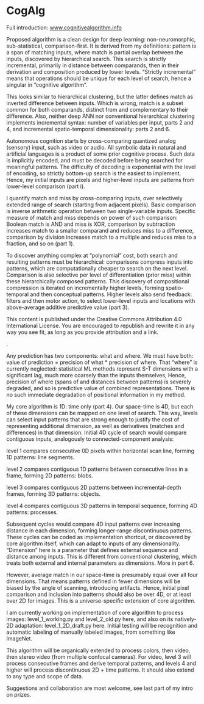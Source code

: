 CogAlg
======

Full introduction: www.cognitivealgorithm.info

Proposed algorithm is a clean design for deep learning: non-neuromorphic, sub-statistical, comparison-first. It is derived from my definitions: pattern is a span of matching inputs, where match is partial overlap between the inputs, discovered by hierarchical search. This search is strictly incremental, primarily in distance between comparands, then in their derivation and composition produced by lower levels. “Strictly incremental” means that operations should be unique for each level of search, hence a singular in “cognitive algorithm“.

This looks similar to hierarchical clustering, but the latter defines match as inverted difference between inputs. Which is wrong, match is a subset common for both comparands, distinct from and complementary to their difference. Also, neither deep ANN nor conventional hierarchical clustering implements incremental syntax: number of variables per input, parts 2 and 4, and incremental spatio-temporal dimensionality: parts 2 and 6.

Autonomous cognition starts by cross-comparing quantized analog (sensory) input, such as video or audio. All symbolic data in natural and artificial languages is a product of some prior cognitive process. Such data is implicitly encoded, and must be decoded before being searched for meaningful patterns. The difficulty of decoding is exponential with the level of encoding, so strictly bottom-up search is the easiest to implement. Hence, my initial inputs are pixels and higher-level inputs are patterns from lower-level comparison (part i).

I quantify match and miss by cross-comparing inputs, over selectively extended range of search (starting from adjacent pixels). Basic comparison is inverse arithmetic operation between two single-variable inputs. Specific measure of match and miss depends on power of such comparison: Boolean match is AND and miss is XOR, comparison by subtraction increases match to a smaller comparand and reduces miss to a difference, comparison by division increases match to a multiple and reduces miss to a fraction, and so on (part 1).

To discover anything complex at “polynomial” cost, both search and resulting patterns must be hierarchical: comparisons compress inputs into patterns, which are computationally cheaper to search on the next level. Comparison is also selective per level of differentiation (prior miss) within these hierarchically composed patterns. This discovery of compositional compression is iterated on incrementally higher levels, forming spatio-temporal and then conceptual patterns. Higher levels also send feedback: filters and then motor action, to select lower-level inputs and locations with above-average additive predictive value (part 3).

This content is published under the Creative Commons Attribution 4.0 International License. You are encouraged to republish and rewrite it in any way you see fit, as long as you provide attribution and a link.

.

Any prediction has two components: what and where. We must have both: value of prediction = precision of what * precision of where. That “where” is currently neglected: statistical ML methods represent S-T dimensions with a significant lag, much more coarsely than the inputs themselves, Hence, precision of where (spans of and distances between patterns) is severely degraded, and so is predictive value of combined representations. There is no such immediate degradation of positional information in my method.

My core algorithm is 1D: time only (part 4). Our space-time is 4D, but each of  these dimensions can be mapped on one level of search. This way, levels can select input patterns that are strong enough to justify the cost of representing additional dimension, as well as derivatives (matches and differences) in that dimension.
Initial 4D cycle of search would compare contiguous inputs, analogously to connected-component analysis:

level 1 compares consecutive 0D pixels within horizontal scan line, forming 1D patterns: line segments.

level 2 compares contiguous 1D patterns between consecutive lines in a frame, forming 2D patterns: blobs.

level 3 compares contiguous 2D patterns between incremental-depth frames, forming 3D patterns: objects.

level 4 compares contiguous 3D patterns in temporal sequence, forming 4D patterns: processes.

Subsequent cycles would compare 4D input patterns over increasing distance in each dimension, forming longer-range discontinuous patterns. These cycles can be coded as implementation shortcut, or discovered by core algorithm itself, which can adapt to inputs of any dimensionality. “Dimension” here is a parameter that defines external sequence and distance among inputs. This is different from conventional clustering, which treats both external and internal parameters as dimensions. More in part 6.

However, average match in our space-time is presumably equal over all four dimensions. That means patterns defined in fewer dimensions will be biased by the angle of scanning, introducing artifacts. Hence, initial pixel comparison and inclusion into patterns should also be over 4D, or at least over 2D for images.
This is a universe-specific extension of core algorithm.

I am currently working on implementation of core algorithm to process images: level_1_working.py and level_2_old.py here, and also on its natively-2D adaptation: level_1_2D_draft.py here.
Initial testing will be recognition and automatic labeling of manually labeled images, from something like ImageNet.

This algorithm will be organically extended to process colors, then video, then stereo video (from multiple confocal cameras).
For video, level 3 will process consecutive frames and derive temporal patterns, and levels 4 and higher will process discontinuous 2D + time patterns. It should also extend to any type and scope of data.

Suggestions and collaboration are most welcome, see last part of my intro on prizes.


